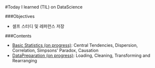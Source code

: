 #Today I learned (TIL) on DataScience 

###Objectives
- 셀프 스터디 및 레퍼런스 저장

###Contents
- [Basic Statistics (on progress)](https://github.com/h3imdallr/TIL-datascience/blob/master/Basic%20Statistics.ipynb ): Central Tendencies, Dispersion, Correlation, Simpsons' Paradox, Causation
- [DataPreparation (on progress)](https://github.com/h3imdallr/TIL-datascience/blob/master/DataWrangling.ipynb): Loading, Cleaning, Transforming and Rearranging 

